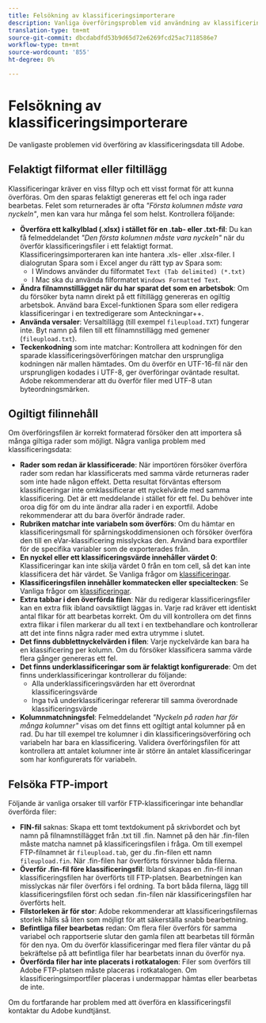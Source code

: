 ```yaml
---
title: Felsökning av klassificeringsimporterare
description: Vanliga överföringsproblem vid användning av klassificeringsimporteraren.
translation-type: tm+mt
source-git-commit: dbcdabdfd53b9d65d72e6269fcd25ac7118586e7
workflow-type: tm+mt
source-wordcount: '855'
ht-degree: 0%

---
```



# Felsökning av klassificeringsimporterare

De vanligaste problemen vid överföring av klassificeringsdata till Adobe.

## Felaktigt filformat eller filtillägg

Klassificeringar kräver en viss filtyp och ett visst format för att kunna överföras. Om den sparas felaktigt genereras ett fel och inga rader bearbetas. Felet som returnerades är ofta *&quot;Första kolumnen måste vara nyckeln&quot;*, men kan vara hur många fel som helst. Kontrollera följande:

* **Överföra ett kalkylblad (.xlsx) i stället för en .tab- eller .txt-fil**: Du kan få felmeddelandet *&quot;Den första kolumnen måste vara nyckeln&quot;* när du överför klassificeringsfiler i ett felaktigt format. Klassificeringsimporteraren kan inte hantera .xls- eller .xlsx-filer. I dialogrutan Spara som i Excel anger du rätt typ av Spara som:
   * I Windows använder du filformatet `Text (Tab delimited) (*.txt)`
   * I Mac ska du använda filformatet `Windows Formatted Text`.
* **Ändra filnamnstillägget när du har sparat det som en arbetsbok**: Om du försöker byta namn direkt på ett filtillägg genereras en ogiltig arbetsbok. Använd bara Excel-funktionen Spara som eller redigera klassificeringar i en textredigerare som Anteckningar++.
* **Använda versaler**: Versaltillägg (till exempel `fileupload.TXT`) fungerar inte. Byt namn på filen till ett filnamnstillägg med gemener (`fileupload.txt`).
* **Teckenkodning** som inte matchar: Kontrollera att kodningen för den sparade klassificeringsöverföringen matchar den ursprungliga kodningen när mallen hämtades. Om du överför en UTF-16-fil när den ursprungligen kodades i UTF-8, ger överföringar oväntade resultat. Adobe rekommenderar att du överför filer med UTF-8 utan byteordningsmärken.

## Ogiltigt filinnehåll

Om överföringsfilen är korrekt formaterad försöker den att importera så många giltiga rader som möjligt. Några vanliga problem med klassificeringsdata:

* **Rader som redan är klassificerade**: När importören försöker överföra rader som redan har klassificerats med samma värde returneras rader som inte hade någon effekt. Detta resultat förväntas eftersom klassificeringar inte omklassificerar ett nyckelvärde med samma klassificering. Det är ett meddelande i stället för ett fel. Du behöver inte oroa dig för om du inte ändrar alla rader i en exportfil. Adobe rekommenderar att du bara överför ändrade rader.
* **Rubriken matchar inte variabeln som överförs**: Om du hämtar en klassificeringsmall för spårningskoddimensionen och försöker överföra den till en eVar-klassificering misslyckas den. Använd bara exportfiler för de specifika variabler som de exporterades från.
* **En nyckel eller ett klassificeringsvärde innehåller värdet 0**: Klassificeringar kan inte skilja värdet 0 från en tom cell, så det kan inte klassificera det här värdet. Se Vanliga frågor om [klassificeringar](../faq.md).
* **Klassificeringsfilen innehåller kommatecken eller specialtecken**: Se Vanliga frågor om [klassificeringar](../faq.md).
* **Extra tabbar i den överförda filen**: När du redigerar klassificeringsfiler kan en extra flik ibland oavsiktligt läggas in. Varje rad kräver ett identiskt antal flikar för att bearbetas korrekt. Om du vill kontrollera om det finns extra flikar i filen markerar du all text i en textbehandlare och kontrollerar att det inte finns några rader med extra utrymme i slutet.
* **Det finns dubblettnyckelvärden i filen**: Varje nyckelvärde kan bara ha en klassificering per kolumn. Om du försöker klassificera samma värde flera gånger genereras ett fel.
* **Det finns underklassificeringar som är felaktigt konfigurerade**: Om det finns underklassificeringar kontrollerar du följande:
   * Alla underklassificeringsvärden har ett överordnat klassificeringsvärde
   * Inga två underklassificeringar refererar till samma överordnade klassificeringsvärde
* **Kolumnmatchningsfel**: Felmeddelandet *&quot;Nyckeln på raden har för många kolumner&quot;* visas om det finns ett ogiltigt antal kolumner på en rad. Du har till exempel tre kolumner i din klassificeringsöverföring och variabeln har bara en klassificering. Validera överföringsfilen för att kontrollera att antalet kolumner inte är större än antalet klassificeringar som har konfigurerats för variabeln.

## Felsöka FTP-import

Följande är vanliga orsaker till varför FTP-klassificeringar inte behandlar överförda filer:

* **FIN-fil** saknas: Skapa ett tomt textdokument på skrivbordet och byt namn på filnamnstillägget från .txt till .fin. Namnet på den här .fin-filen måste matcha namnet på klassificeringsfilen i fråga. Om till exempel FTP-filnamnet är `fileupload.tab`, ger du .fin-filen ett namn `fileupload.fin`. När .fin-filen har överförts försvinner båda filerna.
* **Överför .fin-fil före klassificeringsfil**: Ibland skapas en .fin-fil innan klassificeringsfilen har överförts till FTP-platsen. Bearbetningen kan misslyckas när filer överförs i fel ordning. Ta bort båda filerna, lägg till klassificeringsfilen först och sedan .fin-filen när klassificeringsfilen har överförts helt.
* **Filstorleken är för stor**: Adobe rekommenderar att klassificeringsfilernas storlek hålls så liten som möjligt för att säkerställa snabb bearbetning.
* **Befintliga filer bearbetas** redan: Om flera filer överförs för samma variabel och rapportserie slutar den gamla filen att bearbetas till förmån för den nya. Om du överför klassificeringar med flera filer väntar du på bekräftelse på att befintliga filer har bearbetats innan du överför nya.
* **Överförda filer har inte placerats i rotkatalogen**: Filer som överförs till Adobe FTP-platsen måste placeras i rotkatalogen. Om klassificeringsimportfiler placeras i undermappar hämtas eller bearbetas de inte.

Om du fortfarande har problem med att överföra en klassificeringsfil kontaktar du Adobe kundtjänst.
